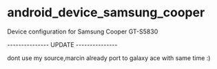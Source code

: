 android_device_samsung_cooper
==========================

Device configuration for Samsung Cooper GT-S5830

--------------- UPDATE ---------------

dont use my source,marcin already port to galaxy ace with same time :)
